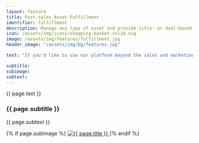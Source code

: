 ```yaml
---
layout: feature
title: Post-sales Asset Fulfillment
identifier: fulfillment
description: Manage any type of asset and provide title- or deal-based download access to selected clients via package downloads and high speed file transfer.
icon: /assets/img/icons/shopping-basket-solid.svg
image: /assets/img/features/fulfillment.jpg
header_image: "/assets/img/bg/features.jpg"

text: "If you'd like to use our platform beyond the sales and marketing phase, it can also take care of delivering assets to your licensees. Using our flexible access controls, you can selectively provide (timed) access to any set of assets to a specific client, who can then retrieve them in the client-site by using any of the several self-service download options including ZIP package delivery and Aspera Faspex file transfer. However, you can also take care of sending email-based download links to your clients in case you'd like to minimise their share of the effort even further."

subtitle: 
subimage: 
subtext: 
---
```


<div class="row">
    <div class="col-md-12">
        <div class="service-details mb-40">
            <p>{{ page.text }}</p>
        </div>
    </div>
</div>
<div class="row">
    <div class="col-xl-6 col-lg-12">
        <div class="service-details mb-40">
            <h3>{{ page.subtitle }}</h3>
            <p>{{ page.subtext }}</p>
        </div>
    </div>
    <div class="col-xl-6 col-lg-12">
        <div class="s-details-img mb-30">
          {% if page.subimage %}
          <a href="{{ page.subimage }}" class="view">
            <img src="{{ page.subimage }}" class="border" alt="{{ page.title }}">  
          </a>
          {% endif %}
        </div>
    </div>
</div>
